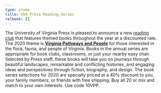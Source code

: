 ```yaml
---
type: promo
title: UVA Press Reading Series
relbook: []
---
```

The University of Virginia Press is pleased to announce a new [reading club](https://www.upress.virginia.edu/readingclub) that features themed books throughout the year at a discounted rate. The 2020 theme is **[Virginia Pathways and People](https://www.upress.virginia.edu/readingclub)** for those interested in the flora, fauna, and people of Virginia. Books in the annual series are appropriate for book clubs, classrooms, or just your nearby easy chair. Selected by Press staff, these books will take you on journeys through beautiful landscapes, remarkable and conflicting histories, and engaging ideas and perspectives through fiction, biography, and design. The book series selections for 2020 are specially priced at a 40% discount to you, your family members, or friends with free shipping. Buy all 20 or mix and match to your own interests. Use code 10VPP.